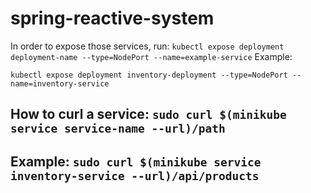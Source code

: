 # spring-reactive-system

In order to expose those services, run: `kubectl expose deployment deployment-name --type=NodePort --name=example-service`
Example: 

`kubectl expose deployment inventory-deployment --type=NodePort --name=inventory-service`

## How to curl a service: `sudo curl $(minikube service service-name --url)/path`
## Example: `sudo curl $(minikube service inventory-service --url)/api/products`
